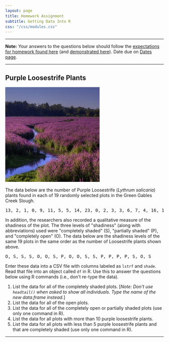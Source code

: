 ```yaml
---
layout: page
title: Homework Assignment
subtitle: Getting Data Into R
css: "/css/modules.css"
---
```


----

<div class="alert alert-warning">
<strong>Note:</strong> Your answers to the questions below should follow the <a href="../resources/hwformat" target="_blank">expectations for homework found here</a> (and <a href="../resources/FAQ/FAQs/HWFormat_Example.pdf" target="_blank">demonstrated here</a>). Date due on <a href="../resources/Dates-Current.html" target="_blank">Dates page</a>.
</div>

----

## Purple Loosestrife Plants
<img src="zimgs/purple-loosestrife.jpg" alt="Purple Loosestrife" class="img-right">

The data below are the number of Purple Loosestrife (*Lythrum salicaria*) plants found in each of 19 randomly selected plots in the Green Gables Creek Slough.

<pre>
13, 2, 1, 0, 9, 11, 5, 5, 14, 23, 0, 2, 3, 3, 6, 7, 4, 16, 1
</pre>

In addition, the researchers also recorded a qualitative measure of the shadiness of the plot. The three levels of "shadiness" (along with abbreviations) used were "completely shaded" (S), "partially shaded" (P), and "completely open" (O). The data below are the shadiness levels of the same 19 plots in the same order as
the number of Loosestrife plants shown above.

<pre>
O, S, S, S, O, O, S, P, O, O, S, S, P, P, P, P, S, O, S
</pre>

Enter these data into a CSV file with columns labeled as `lstrf` and `shade`. Read that file into an object called `df` in R. Use this to answer the questions below using R commands (i.e., don't re-type the data).

1. List the data for all of the completely shaded plots. [*Note: Don't use `headtail()` when asked to show all individuals. Type the name of the new data.frame instead.*]
1. List the data for all of the open plots.
1. List the data for all of the completely open or partially shaded plots (use only one command in R).
1. List the data for all plots with more than 10 purple loosestrife plants.
1. List the data for all plots with less than 5 purple loosestrife plants and that are completely shaded (use only one command in R).

----
